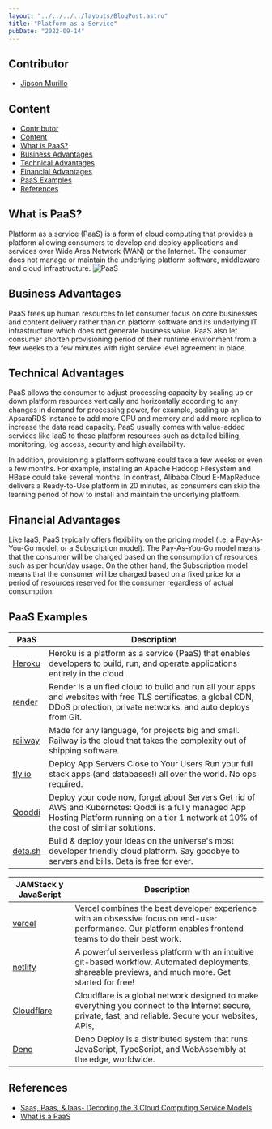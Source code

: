 ```yaml
---
layout: "../../../../layouts/BlogPost.astro"
title: "Platform as a Service"
pubDate: "2022-09-14"
---
```


## Contributor

- [Jipson Murillo](https://github.com/Jobzi)

## Content

- [Contributor](#contributor)
- [Content](#content)
- [What is PaaS?](#what-is-paas)
- [Business Advantages](#business-advantages)
- [Technical Advantages](#technical-advantages)
- [Financial Advantages](#financial-advantages)
- [PaaS Examples](#paas-examples)
- [References](#references)

## What is PaaS?

Platform as a service (PaaS) is a form of cloud computing that provides a platform allowing consumers to develop and deploy applications and services over Wide Area Network (WAN) or the Internet. The consumer does not manage or maintain the underlying platform software, middleware and cloud infrastructure.
![PaaS](https://miro.medium.com/max/700/0*AFqaYB3NwNSOV6FN.png)

## Business Advantages

PaaS frees up human resources to let consumer focus on core businesses and content delivery rather than on platform software and its underlying IT infrastructure which does not generate business value. PaaS also let consumer shorten provisioning period of their runtime environment from a few weeks to a few minutes with right service level agreement in place.

## Technical Advantages

PaaS allows the consumer to adjust processing capacity by scaling up or down platform resources vertically and horizontally according to any changes in demand for processing power, for example, scaling up an ApsaraRDS instance to add more CPU and memory and add more replica to increase the data read capacity. PaaS usually comes with value-added services like IaaS to those platform resources such as detailed billing, monitoring, log access, security and high availability.

In addition, provisioning a platform software could take a few weeks or even a few months. For example, installing an Apache Hadoop Filesystem and HBase could take several months. In contrast, Alibaba Cloud E-MapReduce delivers a Ready-to-Use platform in 20 minutes, as consumers can skip the learning period of how to install and maintain the underlying platform.

## Financial Advantages

Like IaaS, PaaS typically offers flexibility on the pricing model (i.e. a Pay-As-You-Go model, or a Subscription model). The Pay-As-You-Go model means that the consumer will be charged based on the consumption of resources such as per hour/day usage. On the other hand, the Subscription model means that the consumer will be charged based on a fixed price for a period of resources reserved for the consumer regardless of actual consumption.

## PaaS Examples

| PaaS| Description |
| - | - |
| [Heroku](https://www.heroku.com/) | Heroku is a platform as a service (PaaS) that enables developers to build, run, and operate applications entirely in the cloud. |
| [render](https://render.com/)     | Render is a unified cloud to build and run all your apps and websites with free TLS certificates, a global CDN, DDoS protection, private networks, and auto deploys from Git. |
| [railway](https://railway.app/)   | Made for any language, for projects big and small. Railway is the cloud that takes the complexity out of shipping software. |
| [fly.io](https://fly.io/)         | Deploy App Servers Close to Your Users Run your full stack apps (and databases!) all over the world. No ops required. |
| [Qooddi](https://qoddi.com/)      | Deploy your code now, forget about Servers Get rid of AWS and Kubernetes: Qoddi is a fully managed App Hosting Platform running on a tier 1 network at 10% of the cost of similar solutions. |
| [deta.sh](https://www.deta.sh/)   | Build & deploy your ideas on the universe's most developer friendly cloud platform. Say goodbye to servers and bills. Deta is free for ever. |

| JAMStack y JavaScript | Description  |
| - | - |
| [vercel](https://vercel.com/)             | Vercel combines the best developer experience with an obsessive focus on end-user performance. Our platform enables frontend teams to do their best work. |
| [netlify](https://www.netlify.com/)       | A powerful serverless platform with an intuitive git-based workflow. Automated deployments, shareable previews, and much more. Get started for free! |
| [Cloudflare](https://www.cloudflare.com/) | Cloudflare is a global network designed to make everything you connect to the Internet secure, private, fast, and reliable. Secure your websites, APIs, |
| [Deno](https://deno.com/deploy)           | Deno Deploy is a distributed system that runs JavaScript, TypeScript, and WebAssembly at the edge, worldwide. |

## References

- [Saas, Paas, & Iaas- Decoding the 3 Cloud Computing Service Models](https://medium.com/cuelogic-technologies/saas-paas-iaas-decoding-the-3-cloud-computing-service-models-25407ee1a568)
- [What is a PaaS](https://alibaba-cloud.medium.com/what-is-paas-9b9960d2962f)
